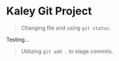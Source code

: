 # Kaley Git Project

>Changing file and using `git status`.

Testing...

>Utilizing `git add .` to stage commits.
